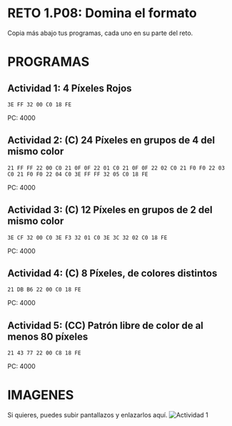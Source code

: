 # RETO 1.P08: Domina el formato
Copia más abajo tus programas, cada uno en su parte del reto.

# PROGRAMAS

## Actividad 1: 4 Píxeles Rojos
```
3E FF 32 00 C0 18 FE
```
PC: 4000

## Actividad 2: (C) 24 Píxeles en grupos de 4 del mismo color
```
21 FF FF 22 00 C0 21 0F 0F 22 01 C0 21 0F 0F 22 02 C0 21 F0 F0 22 03 C0 21 F0 F0 22 04 C0 3E FF FF 32 05 C0 18 FE
```
PC: 4000

## Actividad 3: (C) 12 Píxeles en grupos de 2 del mismo color
```
3E CF 32 00 C0 3E F3 32 01 C0 3E 3C 32 02 C0 18 FE
```
PC: 4000

## Actividad 4: (C) 8 Píxeles, de colores distintos
```
21 DB B6 22 00 C0 18 FE
```
PC: 4000
## Actividad 5: (CC) Patrón libre de color de al menos 80 píxeles
```
21 43 77 22 00 C8 18 FE
```
PC: 4000

# IMAGENES
Si quieres, puedes subir pantallazos y enlazarlos aquí.
![Actividad 1](/pixelrojo.png)

